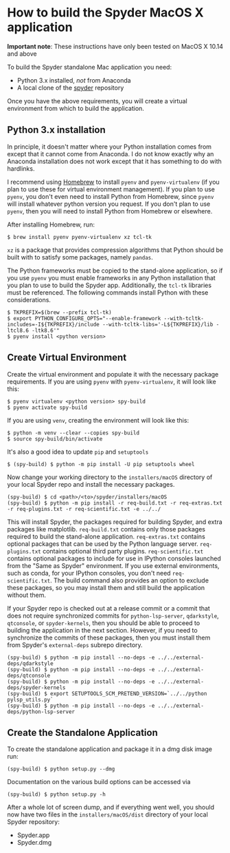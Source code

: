 # How to build the Spyder MacOS X application

**Important note**: These instructions have only been tested on MacOS X 10.14 and above

To build the Spyder standalone Mac application you need:
* Python 3.x installed, *not* from Anaconda
* A local clone of the [spyder](https://github.com/spyder-ide/spyder) repository

Once you have the above requirements, you will create a virtual environment from which to build the application.

## Python 3.x installation

In principle, it doesn't matter where your Python installation comes from except that it cannot come from Anaconda.
I do not know exactly why an Anaconda installation does not work except that it has something to do with hardlinks.

I recommend using [Homebrew](http://brew.sh/) to install `pyenv` and `pyenv-virtualenv` (if you plan to use these for virtual environment management).
If you plan to use `pyenv`, you don't even need to install Python from Homebrew, since `pyenv` will install whatever python version you request.
If you don't plan to use `pyenv`, then you will need to install Python from Homebrew or elsewhere.

After installing Homebrew, run:

```
$ brew install pyenv pyenv-virtualenv xz tcl-tk
```

`xz` is a package that provides compression algorithms that Python should be built with to satisfy some packages, namely `pandas`.

The Python frameworks must be copied to the stand-alone application, so if you use `pyenv` you must enable frameworks in any Python installation that you plan to use to build the Spyder app.
Additionally, the `tcl-tk` libraries must be referenced.
The following commands install Python with these considerations.

```
$ TKPREFIX=$(brew --prefix tcl-tk)
$ export PYTHON_CONFIGURE_OPTS="--enable-framework --with-tcltk-includes=-I${TKPREFIX}/include --with-tcltk-libs='-L${TKPREFIX}/lib -ltcl8.6 -ltk8.6'"
$ pyenv install <python version>
```

## Create Virtual Environment

Create the virtual environment and populate it with the necessary package requirements.
If you are using `pyenv` with `pyenv-virtualenv`, it will look like this:

```
$ pyenv virtualenv <python version> spy-build
$ pyenv activate spy-build
```

If you are using `venv`, creating the environment will look like this:

```
$ python -m venv --clear --copies spy-build
$ source spy-build/bin/activate
```

It's also a good idea to update `pip` and `setuptools`

```
$ (spy-build) $ python -m pip install -U pip setuptools wheel
```

Now change your working directory to the `installers/macOS` directory of your local Spyder repo and install the necessary packages.

```
(spy-build) $ cd <path>/<to>/spyder/installers/macOS
(spy-build) $ python -m pip install -r req-build.txt -r req-extras.txt -r req-plugins.txt -r req-scientific.txt -e ../../
```

This will install Spyder, the packages required for building Spyder, and extra packages like matplotlib.
`req-build.txt` contains only those packages required to build the stand-alone application.
`req-extras.txt` contains optional packages that can be used by the Python language server.
`req-plugins.txt` contains optional third party plugins.
`req-scientific.txt` contains optional packages to include for use in IPython consoles launched from the "Same as Spyder" environment.
If you use external environments, such as conda, for your IPython consoles, you don't need `req-scientific.txt`.
The build command also provides an option to exclude these packages, so you may install them and still build the application without them.

If your Spyder repo is checked out at a release commit or a commit that does not require synchronized commits for `python-lsp-server`, `qdarkstyle`, `qtconsole`, or `spyder-kernels`, then you should be able to proceed to building the application in the next section.
However, if you need to synchronize the commits of these packages, then you must install them from Spyder's `external-deps` subrepo directory.

```
(spy-build) $ python -m pip install --no-deps -e ../../external-deps/qdarkstyle
(spy-build) $ python -m pip install --no-deps -e ../../external-deps/qtconsole
(spy-build) $ python -m pip install --no-deps -e ../../external-deps/spyder-kernels
(spy-build) $ export SETUPTOOLS_SCM_PRETEND_VERSION=`../../python pylsp_utils.py`
(spy-build) $ python -m pip install --no-deps -e ../../external-deps/python-lsp-server
```

## Create the Standalone Application

To create the standalone application and package it in a dmg disk image run:

```
(spy-build) $ python setup.py --dmg
```

Documentation on the various build options can be accessed via

```
(spy-build) $ python setup.py -h
```

After a whole lot of screen dump, and if everything went well, you should now have two files in the `installers/macOS/dist` directory of your local Spyder repository:
* Spyder.app
* Spyder.dmg
